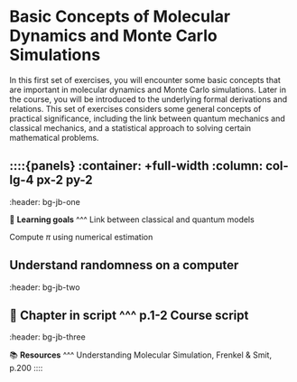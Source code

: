 

Basic Concepts of Molecular Dynamics and Monte Carlo Simulations
================================================================

In this first set of exercises, you will encounter some basic concepts
that are important in molecular dynamics and Monte Carlo simulations.
Later in the course, you will be introduced to the underlying formal
derivations and relations. This set of exercises considers some general
concepts of practical significance, including the link between quantum
mechanics and classical mechanics, and a statistical approach to solving
certain mathematical problems.


::::{panels}
:container: +full-width
:column: col-lg-4 px-2 py-2
---
:header: bg-jb-one

🎯 **Learning goals**
^^^
Link between classical and quantum models

Compute $\pi$ using numerical estimation

Understand randomness on a computer
---
:header: bg-jb-two

📖 **Chapter in script**
^^^
p.1-2 Course script
---
:header: bg-jb-three

📚 **Resources**
^^^
Understanding Molecular Simulation,  Frenkel & Smit, p.200
::::